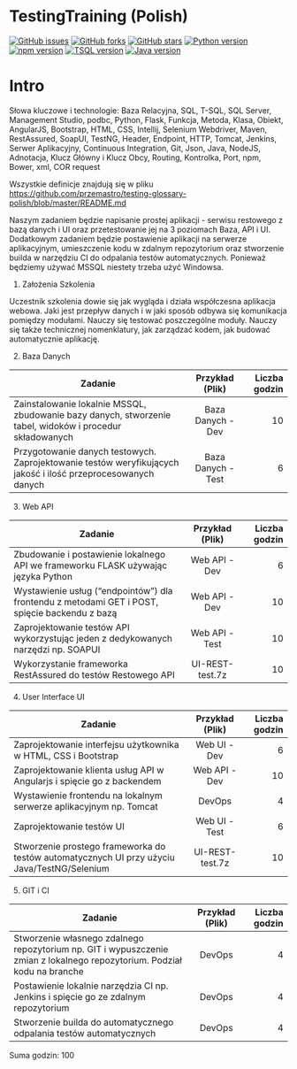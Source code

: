 # TestingTraining (Polish)
[![GitHub issues](https://img.shields.io/github/issues/przemastro/testing-training-polish)](https://github.com/przemastro/testing-training-polish/issues)
[![GitHub forks](https://img.shields.io/github/forks/przemastro/testing-training-polish)](https://github.com/przemastro/testing-training-polish/network)
[![GitHub stars](https://img.shields.io/github/stars/przemastro/testing-training-polish)](https://github.com/przemastro/testing-training-polish/stargazers)
[![Python version](https://img.shields.io/badge/Python-2.7.x-%233572A5)](https://github.com/przemastro/testing-training-polish)
[![npm version](https://img.shields.io/badge/npm-5.0.x-%233572A5)](https://github.com/przemastro/testing-training-polish)
[![TSQL version](https://img.shields.io/badge/TSQL-2012-%23ccc)](https://github.com/przemastro/testing-training-polish)
[![Java version](https://img.shields.io/badge/Java-1.8-%23b07219)](https://github.com/przemastro/testing-training-polish)

# Intro

Słowa kluczowe i technologie: Baza Relacyjna, SQL, T-SQL, SQL Server, Management Studio, podbc, Python, Flask, Funkcja, Metoda, Klasa, Obiekt, AngularJS, Bootstrap, HTML, CSS, Intellij, Selenium Webdriver, Maven, RestAssured, SoapUI, TestNG, Header, Endpoint, HTTP, Tomcat, Jenkins, Serwer Aplikacyjny, Continuous Integration, Git, Json, Java, NodeJS, Adnotacja, Klucz Główny i Klucz Obcy, Routing, Kontrolka, Port, npm, Bower, xml, COR request

Wszystkie definicje znajdują się w pliku https://github.com/przemastro/testing-glossary-polish/blob/master/README.md

Naszym zadaniem będzie napisanie prostej aplikacji - serwisu restowego z bazą danych i UI oraz przetestowanie jej na 3 poziomach Baza, API i UI. Dodatkowym zadaniem będzie postawienie aplikacji na serwerze aplikacyjnym, umieszczenie kodu w zdalnym repozytorium oraz stworzenie builda w narzędziu CI do odpalania testów automatycznych. Ponieważ będziemy używać MSSQL niestety trzeba użyć Windowsa.

1. Założenia Szkolenia

Uczestnik szkolenia dowie się jak wygląda i działa współczesna aplikacja webowa. Jaki jest przepływ danych i w jaki sposób odbywa się komunikacja pomiędzy modułami. Nauczy się testować poszczególne moduły. Nauczy się także technicznej nomenklatury, jak zarządzać kodem, jak budować automatycznie aplikację.


2. Baza Danych

| Zadanie        | Przykład (Plik)    | Liczba godzin  |
| ------------- |:-------------:| -----:|
| Zainstalowanie lokalnie MSSQL, zbudowanie bazy danych, stworzenie tabel, widoków i procedur składowanych | Baza Danych - Dev | 10 |
| Przygotowanie danych testowych. Zaprojektowanie testów weryfikujących jakość i ilość przeprocesowanych danych | Baza Danych - Test | 6 |


3. Web API

| Zadanie        | Przykład (Plik)    | Liczba godzin  |
| ------------- |:-------------:| -----:|
| Zbudowanie i postawienie lokalnego API we frameworku FLASK używając języka Python | Web API - Dev | 6 |
| Wystawienie usług (“endpointów”) dla frontendu z metodami GET i POST, spięcie backendu z bazą | Web API - Dev | 10 |
| Zaprojektowanie testów API wykorzystując jeden z dedykowanych narzędzi np. SOAPUI | Web API - Test | 10 |
| Wykorzystanie frameworka RestAssured do testów Restowego API | UI-REST-test.7z | 10 |


4. User Interface UI

| Zadanie        | Przykład (Plik)    | Liczba godzin  |
| ------------- |:-------------:| -----:|
| Zaprojektowanie interfejsu użytkownika w HTML, CSS i Bootstrap | Web UI - Dev | 6 |
| Zaprojektowanie klienta usług API w Angularjs i spięcie go z backendem | Web API - Dev | 10 |
| Wystawienie frontendu na lokalnym serwerze aplikacyjnym np. Tomcat | DevOps | 4 |
| Zaprojektowanie testów UI | Web UI - Test | 6 |
| Stworzenie prostego frameworka do testów automatycznych UI przy użyciu Java/TestNG/Selenium | UI-REST-test.7z | 10 |


5. GIT i CI

| Zadanie        | Przykład (Plik)    | Liczba godzin  |
| ------------- |:-------------:| -----:|
| Stworzenie własnego zdalnego repozytorium np. GIT i wypuszczenie zmian z lokalnego repozytorium. Podział kodu na branche | DevOps | 4 |
| Postawienie lokalnie narzędzia CI np. Jenkins i spięcie go ze zdalnym repozytorium | DevOps | 4 |
| Stworzenie builda do automatycznego odpalania testów automatycznych | DevOps | 4 |


Suma godzin: 100







